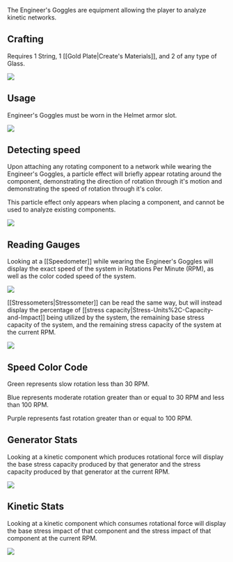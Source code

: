 The Engineer's Goggles are equipment allowing the player to analyze kinetic networks.

## Crafting

Requires 1 String, 1 [[Gold Plate|Create's Materials]], and 2 of any type of Glass.

![](https://i.imgur.com/wIekE4l.png)

## Usage

Engineer's Goggles must be worn in the Helmet armor slot.

![](https://i.imgur.com/KducUPY.png)

## Detecting speed

Upon attaching any rotating component to a network while wearing the Engineer's Goggles, a particle effect will briefly appear rotating around the component, demonstrating the direction of rotation through it's motion and demonstrating the speed of rotation through it's color.

This particle effect only appears when placing a component, and cannot be used to analyze existing components.

![](https://i.imgur.com/ypw3M6d.png)

## Reading Gauges

Looking at a [[Speedometer]] while wearing the Engineer's Goggles will display the exact speed of the system in Rotations Per Minute (RPM), as well as the color coded speed of the system.

![](https://i.imgur.com/VnOAvSD.png)

[[Stressometers|Stressometer]] can be read the same way, but will instead display the percentage of [[stress capacity|Stress-Units%2C-Capacity-and-Impact]] being utilized by the system, the remaining base stress capacity of the system, and the remaining stress capacity of the system at the current RPM.

![](https://i.imgur.com/aD9E0Fl.png)

## Speed Color Code

Green represents slow rotation less than 30 RPM.

Blue represents moderate rotation greater than or equal to 30 RPM and less than 100 RPM.

Purple represents fast rotation greater than or equal to 100 RPM.

## Generator Stats

Looking at a kinetic component which produces rotational force will display the base stress capacity produced by that generator and the stress capacity produced by that generator at the current RPM.

![](https://i.imgur.com/OX31vhU.png)

## Kinetic Stats

Looking at a kinetic component which consumes rotational force will display the base stress impact of that component and the stress impact of that component at the current RPM.

![](https://i.imgur.com/rG4jGIY.png)